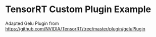 # TensorRT Custom Plugin Example

Adapted Gelu Plugin from https://github.com/NVIDIA/TensorRT/tree/master/plugin/geluPlugin
